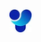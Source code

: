 [![YOLO](download.jpg)](https://universe.roboflow.com/sih-clucx/camoflauge-object-detction)

[Button Icon]: [https://img.shields.io/badge/Installation-EF2D5E?style=for-the-badge&logoColor=white&logo=DocuSign](https://universe.roboflow.com/sih-clucx/camoflauge-object-detction)https://universe.roboflow.com/sih-clucx/camoflauge-object-detction
